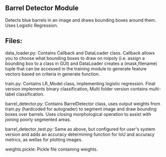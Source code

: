 ## Barrel Detector Module

Detects blue barrels in an image and draws bounding boxes around them. Uses Logistic Regression.


## Files:

data_loader.py: Contains Callback and DataLoader class. Callback allows you to choose what bounding boxes to draw on roipoly (i.e. assign a bounding box to a class in GUI) and DataLoader creates a (mask,filename) tuple that can be accessed in the training module to generate feature vectors based on criteria in generate function.

train.py: Contains LR_Model class, implementing logistic regression. Final version implements binary classification, Multi folder version contains multi-label classification. 

barrel_detector.py: Contains BarrelDetector class, uses output weights from train.py (hardcoded for autograder) to segment image and draw bounding boxes over barrels. Uses closing morphological operation to assist with joining poorly segmented areas.

barrel_detector_test.py: Same as above, but configured for user's system version and adds an accuracy determining function for IoU and accuracy metrics, as wellas for plotting images.

weights.pickle: Pickle file containing weights.
